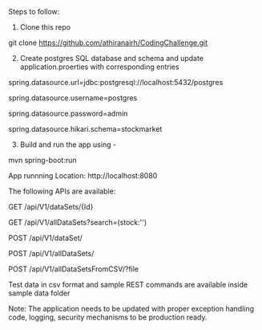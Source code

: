 Steps to follow:

1. Clone this repo

git clone https://github.com/athiranairh/CodingChallenge.git




2. Create postgres SQL database and schema and update application.proerties with corresponding entries

spring.datasource.url=jdbc:postgresql://localhost:5432/postgres

spring.datasource.username=postgres

spring.datasource.password=admin

spring.datasource.hikari.schema=stockmarket



3. Build and run the app using -

mvn spring-boot:run



App runnning Location: http://localhost:8080




The following APIs are available:

GET /api/V1/dataSets/{Id}

GET /api/V1/allDataSets?search=(stock:'<searchString>')

POST /api/V1/dataSet/

POST /api/V1/allDataSets/

POST /api/V1/allDataSetsFromCSV/?file







Test data in csv format and sample REST commands are available inside sample data folder




Note: The application needs to be updated with proper exception handling code, logging, security mechanisms to be production ready.
